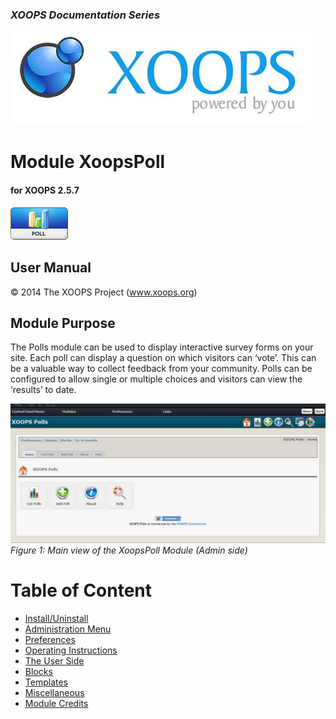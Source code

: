 ### _XOOPS Documentation Series_
![logoXoops.jpg](assets/logoXoops.jpg)

# Module XoopsPoll
#### for XOOPS 2.5.7
  
![logoModule.png](assets/logoModule.png) 

## User Manual
  
  
© 2014 The XOOPS Project (www.xoops.org)    
  

## Module Purpose 

The Polls module can be used to display interactive survey forms on your site. Each poll can display a question on which visitors can ‘vote’. This can be a valuable way to collect feedback from your community. Polls can be configured to allow single or multiple choices and visitors can view the ‘results’ to date.


![img_2.jpg](assets/img_2.jpg) 
*Figure 1: Main view of the XoopsPoll Module (Admin side)*

# Table of Content

* [Install/Uninstall](book/1install.md)
* [Administration Menu](book/2administration.md)
* [Preferences](book/3preferences.md)
* [Operating Instructions](book/4operations.md)
* [The User Side](book/5userside.md)
* [Blocks](book/6blocks.md)
* [Templates](book/7templates.md)
* [Miscellaneous](book/8other.md) 
* [Module Credits](book/9credits.md)
